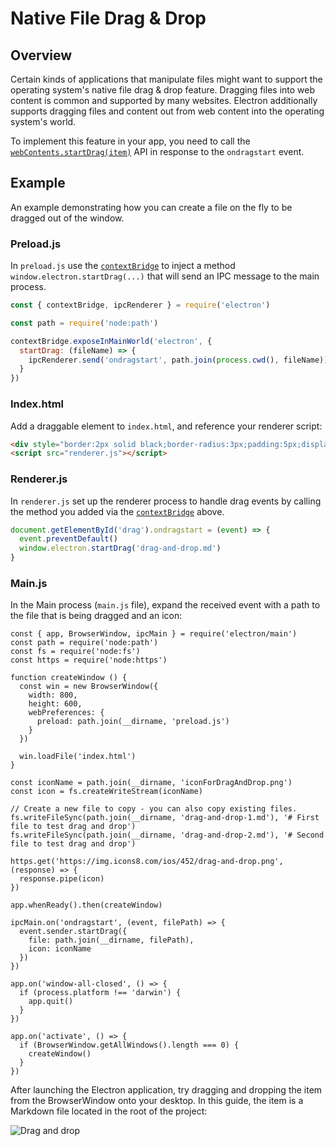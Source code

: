 # Native File Drag & Drop

## Overview

Certain kinds of applications that manipulate files might want to support
the operating system's native file drag & drop feature. Dragging files into
web content is common and supported by many websites. Electron additionally
supports dragging files and content out from web content into the operating
system's world.

To implement this feature in your app, you need to call the
[`webContents.startDrag(item)`](../api/web-contents.md#contentsstartdragitem)
API in response to the `ondragstart` event.

## Example

An example demonstrating how you can create a file on the fly to be dragged out of the window.

### Preload.js

In `preload.js` use the [`contextBridge`][] to inject a method `window.electron.startDrag(...)` that will send an IPC message to the main process.

```js
const { contextBridge, ipcRenderer } = require('electron')

const path = require('node:path')

contextBridge.exposeInMainWorld('electron', {
  startDrag: (fileName) => {
    ipcRenderer.send('ondragstart', path.join(process.cwd(), fileName))
  }
})
```

### Index.html

Add a draggable element to `index.html`, and reference your renderer script:

```html
<div style="border:2px solid black;border-radius:3px;padding:5px;display:inline-block" draggable="true" id="drag">Drag me</div>
<script src="renderer.js"></script>
```

### Renderer.js

In `renderer.js` set up the renderer process to handle drag events by calling the method you added via the [`contextBridge`][] above.

```js @ts-expect-error=[3]
document.getElementById('drag').ondragstart = (event) => {
  event.preventDefault()
  window.electron.startDrag('drag-and-drop.md')
}
```

### Main.js

In the Main process (`main.js` file), expand the received event with a path to the file that is
being dragged and an icon:

```fiddle docs/fiddles/features/drag-and-drop
const { app, BrowserWindow, ipcMain } = require('electron/main')
const path = require('node:path')
const fs = require('node:fs')
const https = require('node:https')

function createWindow () {
  const win = new BrowserWindow({
    width: 800,
    height: 600,
    webPreferences: {
      preload: path.join(__dirname, 'preload.js')
    }
  })

  win.loadFile('index.html')
}

const iconName = path.join(__dirname, 'iconForDragAndDrop.png')
const icon = fs.createWriteStream(iconName)

// Create a new file to copy - you can also copy existing files.
fs.writeFileSync(path.join(__dirname, 'drag-and-drop-1.md'), '# First file to test drag and drop')
fs.writeFileSync(path.join(__dirname, 'drag-and-drop-2.md'), '# Second file to test drag and drop')

https.get('https://img.icons8.com/ios/452/drag-and-drop.png', (response) => {
  response.pipe(icon)
})

app.whenReady().then(createWindow)

ipcMain.on('ondragstart', (event, filePath) => {
  event.sender.startDrag({
    file: path.join(__dirname, filePath),
    icon: iconName
  })
})

app.on('window-all-closed', () => {
  if (process.platform !== 'darwin') {
    app.quit()
  }
})

app.on('activate', () => {
  if (BrowserWindow.getAllWindows().length === 0) {
    createWindow()
  }
})
```

After launching the Electron application, try dragging and dropping
the item from the BrowserWindow onto your desktop. In this guide,
the item is a Markdown file located in the root of the project:

![Drag and drop](../images/drag-and-drop.gif)

[`contextBridge`]: ../api/context-bridge.md
